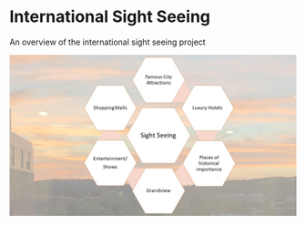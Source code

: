 # International Sight Seeing

An overview of the international sight seeing project

![image](InternationalSightSeeing.jpg)
